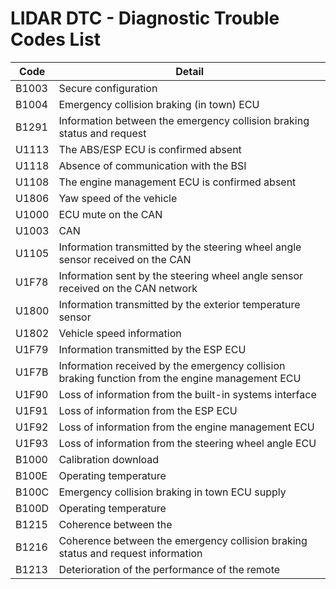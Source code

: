 # LIDAR DTC - Diagnostic Trouble Codes List

| Code | Detail |
| - | - |
| B1003 | Secure configuration |
| B1004 | Emergency collision braking (in town) ECU |
| B1291 | Information between the emergency collision braking status and request |
| U1113 | The ABS/ESP ECU is confirmed absent |
| U1118 | Absence of communication with the BSI |
| U1108 | The engine management ECU is confirmed absent |
| U1806 | Yaw speed of the vehicle |
| U1000 | ECU mute on the CAN |
| U1003 | CAN |
| U1105 | Information transmitted by the steering wheel angle sensor received on the CAN |
| U1F78 | Information sent by the steering wheel angle sensor received on the CAN network |
| U1800 | Information transmitted by the exterior temperature sensor |
| U1802 | Vehicle speed information |
| U1F79 | Information transmitted by the ESP ECU |
| U1F7B | Information received by the emergency collision braking function from the engine management ECU |
| U1F90 | Loss of information from the built-in systems interface |
| U1F91 | Loss of information from the ESP ECU |
| U1F92 | Loss of information from the engine management ECU |
| U1F93 | Loss of information from the steering wheel angle ECU |
| B1000 | Calibration download |
| B100E | Operating temperature |
| B100C | Emergency collision braking in town ECU supply |
| B100D | Operating temperature |
| B1215 | Coherence between the |
| B1216 | Coherence between the emergency collision braking status and request information |
| B1213 | Deterioration of the performance of the remote |
